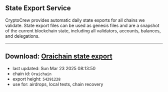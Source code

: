 ## State Export Service
CryptoCrew provides automatic daily state exports for all chains we validate. State export files can be used as genesis files and are a snapshot of the current blockchain state, including all validators, accounts, balances, and delegations.

---
**Download: [Oraichain state export](https://ccv-s3.nbg1.your-objectstorage.com/SERVICE/oraichain/Oraichain_export_54291228.json)**
---

- last updated: Sun Mar 23 2025 08:13:50
- chain id: `Oraichain`
- export height: `54291228`
- use for: airdrops, local tests, chain recovery
